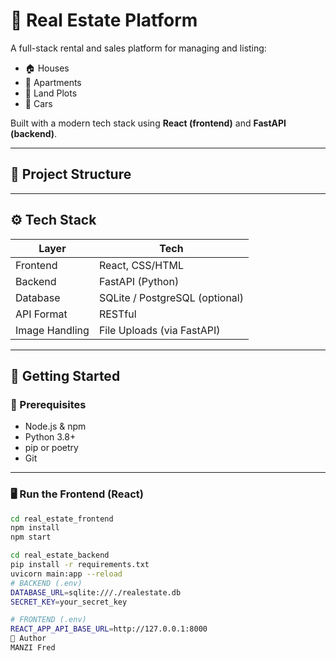 # 🏡 Real Estate Platform

A full-stack rental and sales platform for managing and listing:

- 🏠 Houses
- 🏢 Apartments
- 📍 Land Plots
- 🚗 Cars

Built with a modern tech stack using **React (frontend)** and **FastAPI (backend)**.

---

## 📁 Project Structure


---

## ⚙️ Tech Stack

| Layer      | Tech            |
|------------|-----------------|
| Frontend   | React, CSS/HTML |
| Backend    | FastAPI (Python)|
| Database   | SQLite / PostgreSQL (optional) |
| API Format | RESTful         |
| Image Handling | File Uploads (via FastAPI) |

---

## 🚀 Getting Started

### 🔧 Prerequisites

- Node.js & npm
- Python 3.8+
- pip or poetry
- Git

---

### 🖥️ Run the Frontend (React)

```bash
cd real_estate_frontend
npm install
npm start

cd real_estate_backend
pip install -r requirements.txt
uvicorn main:app --reload
# BACKEND (.env)
DATABASE_URL=sqlite:///./realestate.db
SECRET_KEY=your_secret_key

# FRONTEND (.env)
REACT_APP_API_BASE_URL=http://127.0.0.1:8000
👤 Author
MANZI Fred


